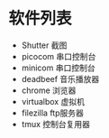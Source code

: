 # 软件列表

* Shutter 截图
* picocom 串口控制台
* minicom 串口控制台
* deadbeef 音乐播放器
* chrome 浏览器
* virtualbox 虚拟机
* filezilla ftp服务器
* tmux 控制台复用器